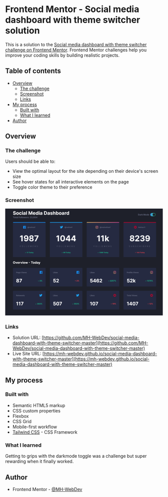# Frontend Mentor - Social media dashboard with theme switcher solution

This is a solution to the [Social media dashboard with theme switcher challenge on Frontend Mentor](https://www.frontendmentor.io/challenges/social-media-dashboard-with-theme-switcher-6oY8ozp_H). Frontend Mentor challenges help you improve your coding skills by building realistic projects. 

## Table of contents

- [Overview](#overview)
  - [The challenge](#the-challenge)
  - [Screenshot](#screenshot)
  - [Links](#links)
- [My process](#my-process)
  - [Built with](#built-with)
  - [What I learned](#what-i-learned)
- [Author](#author)

## Overview

### The challenge

Users should be able to:

- View the optimal layout for the site depending on their device's screen size
- See hover states for all interactive elements on the page
- Toggle color theme to their preference

### Screenshot

![](./design/Screenshot.png)

### Links

- Solution URL: [https://github.com/MH-WebDev/social-media-dashboard-with-theme-switcher-master](https://github.com/MH-WebDev/social-media-dashboard-with-theme-switcher-master)
- Live Site URL: [https://mh-webdev.github.io/social-media-dashboard-with-theme-switcher-master](https://mh-webdev.github.io/social-media-dashboard-with-theme-switcher-master)

## My process

### Built with

- Semantic HTML5 markup
- CSS custom properties
- Flexbox
- CSS Grid
- Mobile-first workflow
- [Tailwind CSS](https://tailwindcss.com/) - CSS Framework

### What I learned

Getting to grips with the darkmode toggle was a challenge but super rewarding when it finally worked.

## Author

- Frontend Mentor - [@MH-WebDev](https://www.frontendmentor.io/profile/MH-WebDev)

